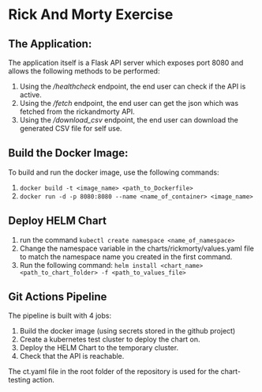 # Rick And Morty Exercise

## The Application:
The application itself is a Flask API server which exposes port 8080 and allows the following methods to be performed:
1. Using the */healthcheck* endpoint, the end user can check if the API is active.
2. Using the */fetch* endpoint, the end user can get the json which was fetched from the rickandmorty API.
3. Using the */download_csv* endpoint, the end user can download the generated CSV file for self use.

## Build the Docker Image:
To build and run the docker image, use the following commands:
1. ```docker build -t <image_name> <path_to_Dockerfile>```
2. ```docker run -d -p 8080:8080 --name <name_of_container> <image_name>```

## Deploy HELM Chart
1. run the command ```kubectl create namespace <name_of_namespace>```
2. Change the namespace variable in the charts/rickmorty/values.yaml file to match the namespace name you created in the first command.
3. Run the following command:
```helm install <chart_name> <path_to_chart_folder> -f <path_to_values_file>```

## Git Actions Pipeline
The pipeline is built with 4 jobs:
1. Build the docker image (using secrets stored in the github project)
2. Create a kubernetes test cluster to deploy the chart on.
3. Deploy the HELM Chart to the temporary cluster.
4. Check that the API is reachable.

The ct.yaml file in the root folder of the repository is used for the chart-testing action.



